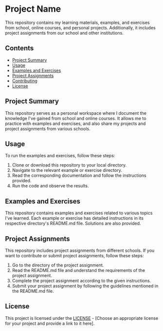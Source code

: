 # Project Name

This repository contains my learning materials, examples, and exercises from school, online courses, and personal projects. Additionally, it includes project assignments from our school and other institutions.

## Contents

- [Project Summary](#project-summary)
- [Usage](#usage)
- [Examples and Exercises](#examples-and-exercises)
- [Project Assignments](#project-assignments)
- [Contributing](#contributing)
- [License](#license)

## Project Summary

This repository serves as a personal workspace where I document the knowledge I've gained from school and online courses. It allows me to practice with examples and exercises, and also share my projects and project assignments from various schools.

## Usage

To run the examples and exercises, follow these steps:

1. Clone or download this repository to your local directory.
2. Navigate to the relevant example or exercise directory.
3. Read the corresponding documentation and follow the instructions provided.
4. Run the code and observe the results.

## Examples and Exercises

This repository contains examples and exercises related to various topics I've learned. Each example or exercise has detailed instructions in its respective directory's README.md file. Solutions are also provided.

## Project Assignments

This repository includes project assignments from different schools. If you want to contribute or submit project assignments, follow these steps:

1. Go to the directory of the project assignment.
2. Read the README.md file and understand the requirements of the project assignment.
3. Complete the project assignment according to the given instructions.
4. Submit your project assignment by following the guidelines mentioned in the README.md file.

## License

This project is licensed under the [LICENSE](LICENSE) - [Choose an appropriate license for your project and provide a link to it here].
